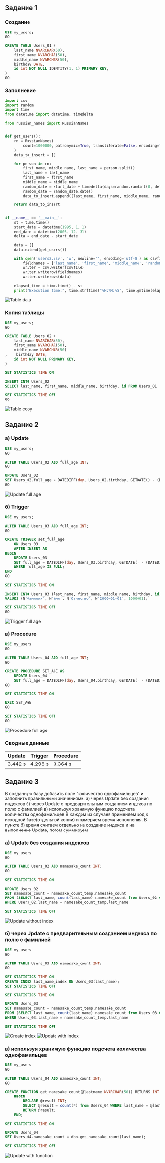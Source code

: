 ## Задание 1

### Создание
```SQL
USE my_users;
GO

CREATE TABLE Users_01 (
    last_name NVARCHAR(50),
    first_name NVARCHAR(50),
    middle_name NVARCHAR(50),
    birthday DATE,
    id int NOT NULL IDENTITY(1, 1) PRIMARY KEY,
)
GO
```

### Заполнение
```Python
import csv
import random
import time
from datetime import datetime, timedelta

from russian_names import RussianNames


def get_users():
    rn = RussianNames(
        count=1000000, patronymic=True, transliterate=False, encoding="UTF-8"
    )
    data_to_insert = []

    for person in rn:
        first_name, middle_name, last_name = person.split()
        last_name = last_name
        first_name = first_name
        middle_name = middle_name
        random_date = start_date + timedelta(days=random.randint(0, delta.days))
        random_date = random_date.date()
        data_to_insert.append((last_name, first_name, middle_name, random_date))

    return data_to_insert


if __name__ == '__main__':
    st = time.time()
    start_date = datetime(1995, 1, 1)
    end_date = datetime(2005, 12, 31)
    delta = end_date - start_date

    data = []
    data.extend(get_users())

    with open('users2.csv', 'w', newline='', encoding='utf-8') as csvfile:
        fieldnames = ['last_name', 'first_name', 'middle_name', 'random_date']
        writer = csv.writer(csvfile)
        writer.writerow(fieldnames)
        writer.writerows(data)

    elapsed_time = time.time() - st
    print("Execution time:", time.strftime("%H:%M:%S", time.gmtime(elapsed_time)))
```

![Table data](/img/1.3_data.png)

### Копия таблицы
```SQL
USE my_users;
GO

CREATE TABLE Users_02 (
    last_name NVARCHAR(50),
    first_name NVARCHAR(50),
    middle_name NVARCHAR(50)
,    birthday DATE,
    id int NOT NULL PRIMARY KEY,
)

SET STATISTICS TIME ON

INSERT INTO Users_02
SELECT last_name, first_name, middle_name, birthday, id FROM Users_01

SET STATISTICS TIME OFF
GO
```
![Table copy](/img/1.2_copy_table.png)

## Задание 2

### а) Update
```SQL
USE my_users;
GO

ALTER TABLE Users_02 ADD full_age INT;
GO

UPDATE Users_02
SET Users_02.full_age = DATEDIFF(day, Users_02.birthday, GETDATE() - (DATEDIFF(year, Users_02.birthday, GETDATE()) / 4)) / 365;
GO
```
![Update full age](/img/2.1_update_time.png)

### б) Trigger
```SQL
USE my_users;

ALTER TABLE Users_03 ADD full_age INT;
GO

CREATE TRIGGER set_full_age
    ON Users_03
    AFTER INSERT AS
BEGIN
    UPDATE Users_03
    SET full_age = DATEDIFF(day, Users_03.birthday, GETDATE() - (DATEDIFF(year, Users_03.birthday, GETDATE()) / 4)) / 365
    WHERE full_age IS NULL;
END
GO

SET STATISTICS TIME ON

INSERT INTO Users_03 (last_name, first_name, middle_name, birthday, id)
VALUES (N'Фамилия', N'Имя', N'Отчество', N'2000-01-01', 1000001);

SET STATISTICS TIME OFF
GO
```
![Trigger full age](/img/2.2_trigger_time.png)

### в) Procedure
```SQL
USE my_users
GO

ALTER TABLE Users_04 ADD full_age INT;
GO

CREATE PROCEDURE SET_AGE AS
    UPDATE Users_04
    SET full_age = DATEDIFF(day, Users_04.birthday, GETDATE() - (DATEDIFF(year, Users_04.birthday, GETDATE()) / 4)) / 365;
GO

SET STATISTICS TIME ON

EXEC SET_AGE
GO

SET STATISTICS TIME OFF
GO
```
![Procedure full age](/img/2.3_procedure_time.png)

### Сводные данные
| Update    | Trigger | Procedure |
|---|---|---|
| 3.442 s   | 4.298 s | 3.364 s   |


## Задание 3
В созданную базу добавить поле "количество однофамильцев" и заполнить правильными значениями:
    a) через Update без создания индексов
    б) через Update с предварительным созданием индекса по полю с фамилией
    в) используя хранимую функцию подсчета количества однофамильцев
    В каждом из случаев применяем код к исходной базе(отдельной копии) и замеряем время исполнения.
    В пункте б) время считаем отдельно на создание индекса и на выполнение Update, потом суммируем


### а) Update без создания индексов

```SQL
USE my_users
GO

ALTER TABLE Users_02 ADD namesake_count INT;
GO

SET STATISTICS TIME ON

UPDATE Users_02
SET namesake_count = namesake_count_temp.namesake_count
FROM (SELECT last_name, count(last_name) namesake_count from Users_02 GROUP BY last_name) namesake_count_temp
WHERE Users_02.last_name = namesake_count_temp.last_name

SET STATISTICS TIME OFF
```
![Update without index](/img/3.1_update_without_index_time.png)

### б) через Update с предварительным созданием индекса по полю с фамилией

```SQL
USE my_users
GO

ALTER TABLE Users_03 ADD namesake_count INT;
GO

SET STATISTICS TIME ON
CREATE INDEX last_name_index ON Users_03(last_name);
SET STATISTICS TIME OFF

SET STATISTICS TIME ON

UPDATE Users_03
SET namesake_count = namesake_count_temp.namesake_count
FROM (SELECT last_name, count(last_name) namesake_count from Users_03 GROUP BY last_name) namesake_count_temp
WHERE Users_03.last_name = namesake_count_temp.last_name

SET STATISTICS TIME OFF
```
![Create index](/img/3.2_create_index.png)
![Update with index](/img/3.2_update_with_index_time.png)

### в) используя хранимую функцию подсчета количества однофамильцев

```SQL
USE my_users
GO

ALTER TABLE Users_04 ADD namesake_count INT;
GO

CREATE FUNCTION get_namesake_count(@lastname NVARCHAR(50)) RETURNS INT AS
    BEGIN
        DECLARE @result INT;
        SELECT @result = count(*) from Users_04 WHERE last_name = @lastname;
        RETURN @result;
    END;

SET STATISTICS TIME ON

UPDATE Users_04
SET Users_04.namesake_count = dbo.get_namesake_count(last_name);

SET STATISTICS TIME OFF
```
![Update with function](/img/3.3_function_time.png)